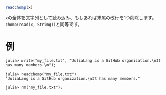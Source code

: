 ```julia
readchomp(x)
```

`x`の全体を文字列として読み込み、もしあれば末尾の改行を1つ削除します。`chomp(read(x, String))`と同等です。

# 例

```jldoctest
julia> write("my_file.txt", "JuliaLang is a GitHub organization.\nIt has many members.\n");

julia> readchomp("my_file.txt")
"JuliaLang is a GitHub organization.\nIt has many members."

julia> rm("my_file.txt");
```

